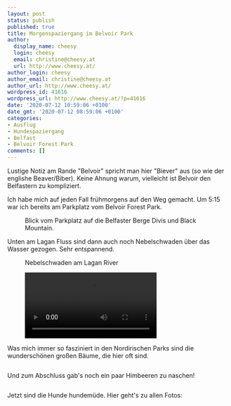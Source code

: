 ```yaml
---
layout: post
status: publish
published: true
title: Morgenspaziergang im Belvoir Park
author:
  display_name: cheesy
  login: cheesy
  email: christine@cheesy.at
  url: http://www.cheesy.at/
author_login: cheesy
author_email: christine@cheesy.at
author_url: http://www.cheesy.at/
wordpress_id: 41616
wordpress_url: http://www.cheesy.at/?p=41616
date: '2020-07-12 10:59:06 +0100'
date_gmt: '2020-07-12 08:59:06 +0100'
categories:
- Ausflug
- Hundespaziergang
- Belfast
- Belvoir Forest Park
comments: []
---
```

<!-- wp:paragraph -->
Lustige Notiz am Rande "Belvoir" spricht man hier "Biever" aus (so wie der englishe Beaver/Biber). Keine Ahnung warum, vielleicht ist Belvoir den Belfastern zu kompliziert.
<!-- /wp:paragraph -->
<!-- wp:paragraph -->
Ich habe mich auf jeden Fall frühmorgens auf den Weg gemacht. Um 5:15 war ich bereits am Parkplatz vom Belvoir Forest Park.
<!-- /wp:paragraph -->
<!-- wp:image {"id":41582} -->
<figure class="wp-block-image"><img src="{% link _fotos/ausfluege/2020-2/belvoir-park-morgenspaziergang/Belvoir-morning-walk-006.jpg %}" alt="" class="wp-image-41582"><br>
<figcaption>Blick vom Parkplatz auf die Belfaster Berge Divis und Black Mountain.</figcaption>
</figure>
<!-- /wp:image -->
<!-- wp:paragraph -->
Unten am Lagan Fluss sind dann auch noch Nebelschwaden über das Wasser gezogen. Sehr entspannend.
<!-- /wp:paragraph -->
<!-- wp:image {"id":41588} -->
<figure class="wp-block-image"><img src="{% link _fotos/ausfluege/2020-2/belvoir-park-morgenspaziergang/Belvoir-morning-walk-012.jpg %}" alt="" class="wp-image-41588"><br>
<figcaption>Nebelschwaden am Lagan River</figcaption>
</figure>
<!-- /wp:image -->
<!-- wp:video -->
<figure class="wp-block-video"><video controls src="{% link /download/Videos/Nebelschwaden.mp4 %}"></video></figure>
<!-- /wp:video -->
<!-- wp:paragraph -->
Was mich immer so fasziniert in den Nordirischen Parks sind die wunderschönen großen Bäume, die hier oft sind.
<!-- /wp:paragraph -->
<!-- wp:image {"id":41602} -->
<figure class="wp-block-image"><img src="{% link _fotos/ausfluege/2020-2/belvoir-park-morgenspaziergang/Belvoir-morning-walk-026.jpg %}" alt="" class="wp-image-41602"></figure>
<!-- /wp:image -->
<!-- wp:paragraph -->
Und zum Abschluss gab's noch ein paar Himbeeren zu naschen!
<!-- /wp:paragraph -->
<!-- wp:image {"id":41610} -->
<figure class="wp-block-image"><img src="{% link _fotos/ausfluege/2020-2/belvoir-park-morgenspaziergang/Belvoir-morning-walk-034.jpg %}" alt="" class="wp-image-41610"></figure>
<!-- /wp:image -->
<!-- wp:paragraph -->
Jetzt sind die Hunde hundemüde. Hier geht's zu allen Fotos:
<!-- /wp:paragraph -->
<!-- wp:image {"id":41611,"linkDestination":"custom"} -->
<figure class="wp-block-image"><a href="{% link _fotos/ausfluege/2020-2/belvoir-park-morgenspaziergang/index.md %}"><img src="{% link _fotos/ausfluege/2020-2/belvoir-park-morgenspaziergang/Belvoir-morning-walk-035.jpg %}" alt="" class="wp-image-41611"></a></figure>
<!-- /wp:image -->
